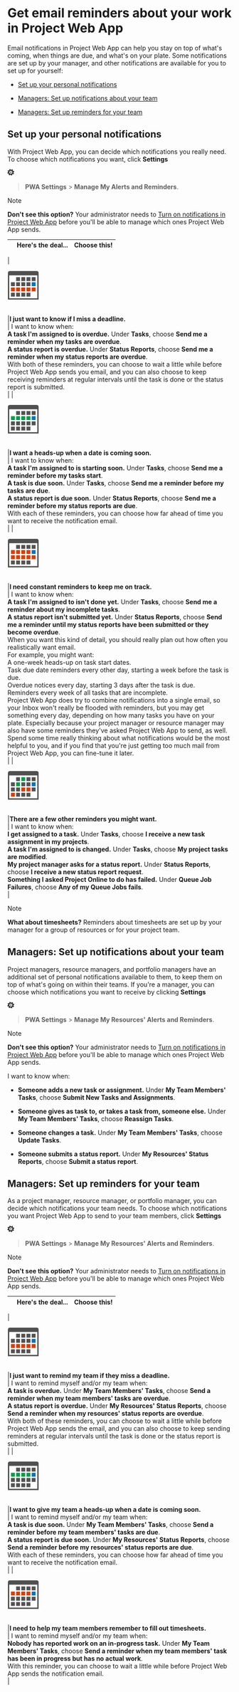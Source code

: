 
# Get email reminders about your work in Project Web App

Email notifications in Project Web App can help you stay on top of what's coming, when things are due, and what's on your plate. Some notifications are set up by your manager, and other notifications are available for you to set up for yourself:
  
    
    


-  [Set up your personal notifications](2372c181-1c98-416a-9306-ac28f027334b.md#BKMK_Personal)
    
  
-  [Managers: Set up notifications about your team](2372c181-1c98-416a-9306-ac28f027334b.md#BKMK_ManagerPersonal)
    
  
-  [Managers: Set up reminders for your team](2372c181-1c98-416a-9306-ac28f027334b.md#BKMK_ManagerTeam)
    
  

## Set up your personal notifications
<a name="BKMK_Personal"> </a>

With Project Web App, you can decide which notifications you really need. To choose which notifications you want, click **Settings**
  
    
    
![Settings (Gear icon)](images/3230fc19-41c8-41a6-a48c-0c482d23e20f.png)
  
    
    
 > **PWA Settings** > **Manage My Alerts and Reminders**.
  
    
    

> [!NOTE]
> **Don't see this option?** Your administrator needs to [Turn on notifications in Project Web App](f5ed1080-1cc6-4ab7-b00e-25cbfbea03f5.md) before you'll be able to manage which ones Project Web App sends.
  
    
    



||**Here's the deal...**|**Choose this!**|
|:-----|:-----|:-----|
|
  
    
    
![Calendar](images/e3aac0db-25ae-46b4-b9e7-a61ebca058bf.png)
  
    
    

  
    
    

  
    
    
 <br/> |**I just want to know if I miss a deadline.** <br/> | I want to know when: <br/> **A task I'm assigned to is overdue.** Under **Tasks**, choose **Send me a reminder when my tasks are overdue**.  <br/> **A status report is overdue.** Under **Status Reports**, choose **Send me a reminder when my status reports are overdue**.  <br/>  With both of these reminders, you can choose to wait a little while before Project Web App sends you email, and you can also choose to keep receiving reminders at regular intervals until the task is done or the status report is submitted. <br/> |
|
  
    
    
![Calendar](images/120186f6-b844-4ef2-8ba2-63ac09a0a2d3.png)
  
    
    

  
    
    

  
    
    
 <br/> |**I want a heads-up when a date is coming soon.** <br/> | I want to know when: <br/> **A task I'm assigned to is starting soon.** Under **Tasks**, choose **Send me a reminder before my tasks start**.  <br/> **A task is due soon.** Under **Tasks**, choose **Send me a reminder before my tasks are due**.  <br/> **A status report is due soon.** Under **Status Reports**, choose **Send me a reminder before my status reports are due**.  <br/>  With each of these reminders, you can choose how far ahead of time you want to receive the notification email. <br/> |
|
  
    
    
![Calendar](images/2032b21c-50b9-4007-b198-14fba0543f7c.png)
  
    
    

  
    
    

  
    
    
 <br/> |**I need constant reminders to keep me on track.** <br/> | I want to know when: <br/> **A task I'm assigned to isn't done yet.** Under **Tasks**, choose **Send me a reminder about my incomplete tasks**.  <br/> **A status report isn't submitted yet.** Under **Status Reports**, choose **Send me a reminder until my status reports have been submitted or they become overdue**.  <br/>  When you want this kind of detail, you should really plan out how often you realistically want email. <br/>  For example, you might want: <br/>  A one-week heads-up on task start dates. <br/>  Task due date reminders every other day, starting a week before the task is due. <br/>  Overdue notices every day, starting 3 days after the task is due. <br/>  Reminders every week of all tasks that are incomplete. <br/>  Project Web App does try to combine notifications into a single email, so your Inbox won't really be flooded with reminders, but you may get something every day, depending on how many tasks you have on your plate. Especially because your project manager or resource manager may also have some reminders they've asked Project Web App to send, as well. Spend some time really thinking about what notifications would be the most helpful to you, and if you find that you're just getting too much mail from Project Web App, you can fine-tune it later. <br/> |
|
  
    
    
![Calendar](images/ba413697-5fcd-4413-8093-181af796edaa.png)
  
    
    

  
    
    

  
    
    
 <br/> |**There are a few other reminders you might want.** <br/> | I want to know when: <br/> **I get assigned to a task.** Under **Tasks**, choose **I receive a new task assignment in my projects**.  <br/> **A task I'm assigned to is changed.** Under **Tasks**, choose **My project tasks are modified**.  <br/> **My project manager asks for a status report.** Under **Status Reports**, choose **I receive a new status report request**.  <br/> **Something I asked Project Online to do has failed.** Under **Queue Job Failures**, choose **Any of my Queue Jobs fails**.  <br/> |
   

> [!NOTE]
> **What about timesheets?** Reminders about timesheets are set up by your manager for a group of resources or for your project team.
  
    
    


## Managers: Set up notifications about your team
<a name="BKMK_ManagerPersonal"> </a>

Project managers, resource managers, and portfolio managers have an additional set of personal notifications available to them, to keep them on top of what's going on within their teams. If you're a manager, you can choose which notifications you want to receive by clicking **Settings**
  
    
    
![Settings (Gear icon)](images/3230fc19-41c8-41a6-a48c-0c482d23e20f.png)
  
    
    
 > **PWA Settings** > **Manage My Resources' Alerts and Reminders**.
  
    
    

> [!NOTE]
> **Don't see this option?** Your administrator needs to [Turn on notifications in Project Web App](f5ed1080-1cc6-4ab7-b00e-25cbfbea03f5.md) before you'll be able to manage which ones Project Web App sends.
  
    
    

I want to know when:
  
    
    

- **Someone adds a new task or assignment.** Under **My Team Members' Tasks**, choose **Submit New Tasks and Assignments**.
    
  
- **Someone gives as task to, or takes a task from, someone else.** Under **My Team Members' Tasks**, choose **Reassign Tasks**.
    
  
- **Someone changes a task.** Under **My Team Members' Tasks**, choose **Update Tasks**.
    
  
- **Someone submits a status report.** Under **My Resources' Status Reports**, choose **Submit a status report**.
    
  

## Managers: Set up reminders for your team
<a name="BKMK_ManagerTeam"> </a>

As a project manager, resource manager, or portfolio manager, you can decide which notifications your team needs. To choose which notifications you want Project Web App to send to your team members, click **Settings**
  
    
    
![Settings (Gear icon)](images/3230fc19-41c8-41a6-a48c-0c482d23e20f.png)
  
    
    
 > **PWA Settings** > **Manage My Resources' Alerts and Reminders**.
  
    
    

> [!NOTE]
> **Don't see this option?** Your administrator needs to [Turn on notifications in Project Web App](f5ed1080-1cc6-4ab7-b00e-25cbfbea03f5.md) before you'll be able to manage which ones Project Web App sends.
  
    
    



||**Here's the deal...**|**Choose this!**|
|:-----|:-----|:-----|
|
  
    
    
![Calendar](images/e3aac0db-25ae-46b4-b9e7-a61ebca058bf.png)
  
    
    

  
    
    

  
    
    
 <br/> |**I just want to remind my team if they miss a deadline.** <br/> | I want to remind myself and/or my team when: <br/> **A task is overdue.** Under **My Team Members' Tasks**, choose **Send a reminder when my team members' tasks are overdue**.  <br/> **A status report is overdue.** Under **My Resources' Status Reports**, choose **Send a reminder when my resources' status reports are overdue**.  <br/>  With both of these reminders, you can choose to wait a little while before Project Web App sends the email, and you can also choose to keep sending reminders at regular intervals until the task is done or the status report is submitted. <br/> |
|
  
    
    
![Calendar](images/120186f6-b844-4ef2-8ba2-63ac09a0a2d3.png)
  
    
    

  
    
    

  
    
    
 <br/> |**I want to give my team a heads-up when a date is coming soon.** <br/> | I want to remind myself and/or my team when: <br/> **A task is due soon.** Under **My Team Members' Tasks**, choose **Send a reminder before my team members' tasks are due**.  <br/> **A status report is due soon.** Under **My Resources' Status Reports**, choose **Send a reminder before my resources' status reports are due**.  <br/>  With each of these reminders, you can choose how far ahead of time you want to receive the notification email. <br/> |
|
  
    
    
![Calendar](images/14026e3c-04fd-4080-9650-95754a65e685.png)
  
    
    

  
    
    

  
    
    
 <br/> |**I need to help my team members remember to fill out timesheets.** <br/> | I want to remind myself and/or my team when: <br/> **Nobody has reported work on an in-progress task.** Under **My Team Members' Tasks**, choose **Send a reminder when my team members' task has been in progress but has no actual work**.  <br/>  With this reminder, you can choose to wait a little while before Project Web App sends the notification email. <br/> |
   
